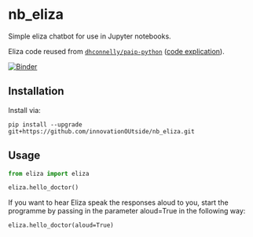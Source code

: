 # nb_eliza
Simple eliza chatbot for use in Jupyter notebooks.

Eliza code reused from [`dhconnelly/paip-python`](https://github.com/dhconnelly/paip-python)
 ([code explication](https://dhconnelly.com/paip-python/docs/paip/eliza.html)).
 
 
[![Binder](https://mybinder.org/badge_logo.svg)](https://mybinder.org/v2/gh/innovationOUtside/nb_eliza/master)


## Installation

Install via:

`pip install --upgrade git+https://github.com/innovationOUtside/nb_eliza.git`


## Usage


```python
from eliza import eliza

eliza.hello_doctor()
```

If you want to hear Eliza speak the responses aloud to you, start the programme by passing in the parameter aloud=True in the following way:

`eliza.hello_doctor(aloud=True)`

